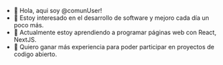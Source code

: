 - 👋 Hola, aqui soy @comunUser!
- 👀 Estoy interesado en el desarrollo de software y mejoro cada día un poco más.
- 🌱 Actualmente estoy aprendiendo a programar páginas web con React, NextJS.
- 💞️ Quiero ganar más experiencia para poder participar en proyectos de codigo abierto.

<!---
comunUser/comunUser is a ✨ special ✨ repository because its `README.md` (this file) appears on your GitHub profile.
You can click the Preview link to take a look at your changes.
--->
